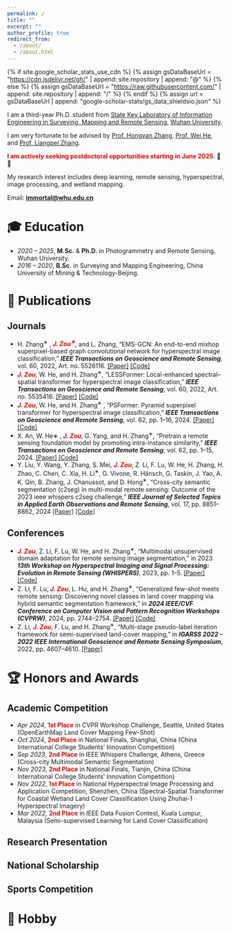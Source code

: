 ```yaml
---
permalink: /
title: ""
excerpt: ""
author_profile: true
redirect_from: 
  - /about/
  - /about.html
---
```


{% if site.google_scholar_stats_use_cdn %}
{% assign gsDataBaseUrl = "https://cdn.jsdelivr.net/gh/" | append: site.repository | append: "@" %}
{% else %}
{% assign gsDataBaseUrl = "https://raw.githubusercontent.com/" | append: site.repository | append: "/" %}
{% endif %}
{% assign url = gsDataBaseUrl | append: "google-scholar-stats/gs_data_shieldsio.json" %}

<span class='anchor' id='about-me'></span>

I am a third-year Ph.D. student from [State Key Laboratory of Information Engineering in Surveying, Mapping and Remote Sensing](http://www.lmars.whu.edu.cn/en/), [Wuhan University](https://en.whu.edu.cn/). 

I am very fortunate to be advised by [Prof. Hongyan Zhang](https://scholar.google.com/citations?user=fq7Uqx0AAAAJ&hl=en&oi=ao), [Prof. Wei He](https://prowdiy.github.io/weihe.github.io/), and [Prof. Liangpei Zhang](https://scholar.google.com/citations?user=vzj2hcYAAAAJ&hl=en&oi=ao). 

**<font color="red">I am actively seeking postdoctoral opportunities starting in June 2025.</font>** 🫡🫡

My research interest includes deep learning, remote sensing, hyperspectral, image processing, and wetland mapping. 

Email: **immortal@whu.edu.cn**

# 🎓 Education
- *2020 – 2025*, **M.Sc.** & **Ph.D.** in Photogrammetry and Remote Sensing, Wuhan University.
- *2016 – 2020*, **B.Sc.** in Surveying and Mapping Engineering, China University of Mining & Technology-Beijing.

# 📒 Publications 
## Journals
- H. Zhang<sup>∗</sup> , **_<font color="red">J. Zou<sup>∗</sup></font>_**, and L. Zhang, “EMS-GCN: An end-to-end mixhop superpixel-based graph convolutional network for hyperspectral image classification,” **_IEEE Transactions on Geoscience and Remote Sensing_**, vol. 60, 2022, Art. no. 5526116. [[Paper]](https://ieeexplore.ieee.org/document/9745164) [[Code]](https://github.com/immortal13/EMS-GCN-hyperspectral-image-classification)
- **_<font color="red">J. Zou</font>_**, W. He, and H. Zhang<sup>∗</sup>, “LESSFormer: Local-enhanced spectral–spatial transformer for hyperspectral image classification,” **_IEEE Transactions on Geoscience and Remote Sensing_**, vol. 60, 2022, Art. no. 5535416. [[Paper]](https://ieeexplore.ieee.org/document/9851468) [[Code]](https://github.com/immortal13/LESSFormer-hyperspectral-image-classification)
- **_<font color="red">J. Zou</font>_**, W. He, and H. Zhang<sup>∗</sup> , “PSFormer: Pyramid superpixel transformer for hyperspectral image classification,” **_IEEE Transactions on Geoscience and Remote Sensing_**, vol. 62, pp. 1–16, 2024. [[Paper]](https://ieeexplore.ieee.org/document/10695122) [[Code]](https://github.com/immortal13/PSFormer-hyperspectral-image-classification-)
- X. An, W. He∗ , **_<font color="red">J. Zou</font>_**, G. Yang, and H. Zhang<sup>∗</sup>, “Pretrain a remote sensing foundation model by promoting intra-instance similarity,” **_IEEE Transactions on Geoscience and Remote Sensing_**, vol. 62, pp. 1–15, 2024. [[Paper]](https://ieeexplore.ieee.org/document/10697182) [[Code]](https://github.com/ShawnAn-WHU/PIS)
- Y. Liu, Y. Wang, Y. Zhang, S. Mei, **_<font color="red">J. Zou</font>_**, Z. Li, F. Lu, W. He, H. Zhang, H. Zhao, C. Chen, C. Xia, H. Li<sup>∗</sup>, G. Vivone, R. Hänsch, G. Taskin, J. Yao, A. K. Qin, B. Zhang, J. Chanussot, and D. Hong<sup>∗</sup>, “Cross-city semantic segmentation (c2seg) in multi-modal remote sensing: Outcome of the 2023 ieee whispers c2seg challenge,” **_IEEE Journal of Selected Topics in Applied Earth Observations and Remote Sensing_**, vol. 17, pp. 8851–8862, 2024 [[Paper]](https://ieeexplore.ieee.org/document/10517985) [[Code]](https://github.com/danfenghong/Outcome-of-the-2023-IEEE-WHISPERS-C2Seg-Challenge) 
## Conferences
- **_<font color="red">J. Zou</font>_**, Z. Li, F. Lu, W. He, and H. Zhang<sup>∗</sup>, “Multimodal unsupervised domain adaptation for remote sensing image segmentation,” in 2023 **_13th Workshop on Hyperspectral Imaging and Signal Processing: Evolution in Remote Sensing (WHISPERS)_**, 2023, pp. 1–5. [[Paper]](https://ieeexplore.ieee.org/document/10431324) [[Code]](https://github.com/danfenghong/Outcome-of-the-2023-IEEE-WHISPERS-C2Seg-Challenge)
- Z. Li, F. Lu, **_<font color="red">J. Zou</font>_**, L. Hu, and H. Zhang<sup>∗</sup>, “Generalized few-shot meets remote sensing: Discovering novel classes in land cover mapping via hybrid semantic segmentation framework,” in **_2024 IEEE/CVF Conference on Computer Vision and Pattern Recognition Workshops (CVPRW)_**, 2024, pp. 2744–2754. [[Paper]](https://ieeexplore.ieee.org/document/10677943) [[Code]](https://github.com/LiZhuoHong/SegLand)
- Z. Li, **_<font color="red">J. Zou</font>_**, F. Lu, and H. Zhang<sup>∗</sup>, “Multi-stage pseudo-label iteration framework for semi-supervised land-cover mapping,” in **_IGARSS 2022 - 2022 IEEE International Geoscience and Remote Sensing Symposium_**, 2022, pp. 4607–4610. [[Paper]](https://ieeexplore.ieee.org/document/9884345)

# 🏆 Honors and Awards
## Academic Competition
- *Apr 2024*, **<font color="red">1st Place</font>** in CVPR Workshop Challenge, Seattle, United States (OpenEarthMap Land Cover Mapping Few-Shot) 
- *Oct 2024*, **<font color="red">2nd Place</font>** in National Finals, Shanghai, China (China International College Students’ Innovation Competition)
- *Sep 2023*, **<font color="red">2nd Place</font>** in IEEE Whispers Challenge, Athens, Greece (Cross-city Multimodal Semantic Segmentation)
- *Nov 2023*, **<font color="red">2nd Place</font>** in National Finals, Tianjin, China (China International College Students’ Innovation Competition)
- *Nov 2022*, **<font color="red">1st Place</font>** in National Hyperspectral Image Processing and Application Competition, Shenzhen, China (Spectral-Spatial Transformer for Coastal Wetland Land Cover Classification Using Zhuhai-1 Hyperspectral Imagery)
- *Mar 2022*, **<font color="red">2nd Place</font>** in IEEE Data Fusion Contest, Kuala Lumpur, Malaysia (Semi-supervised Learning for Land Cover Classification)
## Research Presentation

## National Scholarship

## Sports Competition



# 🥰 Hobby

